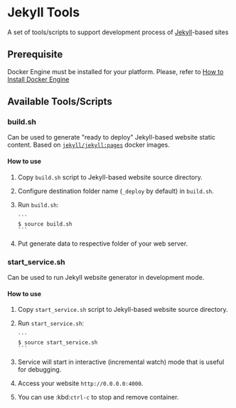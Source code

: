 # Jekyll Tools

A set of tools/scripts to support development process of [Jekyll](https://jekyllrb.com/)-based sites

## Prerequisite
Docker Engine must be installed for your platform.
Please, refer to [How to Install Docker Engine](https://docs.docker.com/engine/installation/)

## Available Tools/Scripts

### build.sh

Can be used to generate "ready to deploy" Jekyll-based website static content.
Based on [`jekyll/jekyll:pages`](https://hub.docker.com/r/jekyll/jekyll/) docker images.

#### How to use

1. Copy `build.sh` script to Jekyll-based website source directory.
2. Configure destination folder name (`_deploy` by default) in `build.sh`.
3. Run `build.sh`:

       ```
       $ source build.sh
       ```

4. Put generate data to respective folder of your web server.

### start_service.sh

Can be used to run Jekyll website generator in development mode.

#### How to use

1. Copy `start_service.sh` script to Jekyll-based website source directory.
2. Run `start_service.sh`:

       ```
       $ source start_service.sh
       ```

3. Service will start in interactive (incremental watch) mode that is useful for
debugging.
4. Access your website `http://0.0.0.0:4000`.
5. You can use :kbd:`ctrl-c` to stop and remove container.
